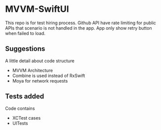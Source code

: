 # MVVM-SwiftUI
This repo is for test hiring process. Github API have rate limiting for public APIs that scenario is not handled in the app. App only show retry button when failed to load. 

## Suggestions

A little detail about code structure

- MVVM Architecture
- Combine is used instead of RxSwift
- Moya for network requests

## Tests added

Code contains 

- XCTest cases
- UITests
